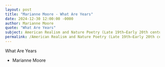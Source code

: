 ```yaml
---
layout: post
title: "Marianne Moore - What Are Years"
date: 2024-12-30 12:00:00 -0000
author: Marianne Moore
quote: "What Are Years"
subject: American Realism and Nature Poetry (Late 19th–Early 20th century)
permalink: /American Realism and Nature Poetry (Late 19th–Early 20th century)/Marianne Moore/Marianne Moore - What Are Years
---
```


What Are Years

- Marianne Moore
